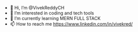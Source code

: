 - 👋 Hi, I’m @VivekReddyCH
- 👀 I’m interested in coding and tech tools
- 🌱 I’m currently learning MERN FULL STACK 
- 📫 How to reach me https://www.linkedin.com/in/vivekred/

<!---
VivekReddyCH/VivekReddyCH is a ✨ special ✨ repository because its `README.md` (this file) appears on your GitHub profile.
You can click the Preview link to take a look at your changes.
--->
